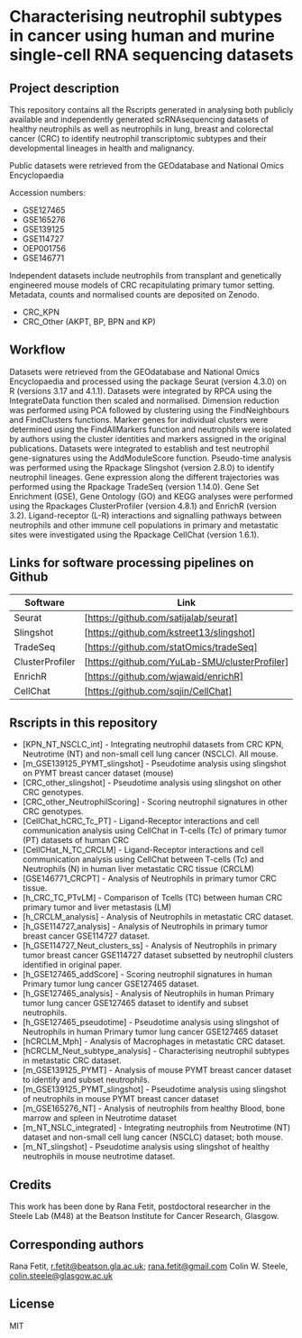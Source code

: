 # Characterising neutrophil subtypes in cancer using human and murine single-cell RNA sequencing datasets

## Project description 

This repository contains all the Rscripts generated in analysing both publicly available and independently generated scRNAsequencing datasets of healthy neutrophils as well as neutrophils in lung, breast and colorectal cancer (CRC) to identify neutrophil transcriptomic subtypes and their developmental lineages in health and malignancy. 

Public datasets were retrieved from the GEOdatabase and National Omics Encyclopaedia

Accession numbers:

- GSE127465
- GSE165276
- GSE139125
- GSE114727
- OEP001756
- GSE146771

Independent datasets include neutrophils from transplant and genetically engineered mouse models of CRC recapitulating primary tumor setting. Metadata, counts and normalised counts are deposited on Zenodo. 

- CRC_KPN
- CRC_Other (AKPT, BP, BPN and KP)

## Workflow
Datasets were retrieved from the GEOdatabase and National Omics Encyclopaedia and processed using the package Seurat (version 4.3.0) on R (versions 3.17 and 4.1.1). Datasets were integrated by RPCA using the IntegrateData function then scaled and normalised. Dimension reduction was performed using PCA followed by clustering using the FindNeighbours and FindClusters functions. Marker genes for individual clusters were determined using the FindAllMarkers function and neutrophils were isolated by authors using the cluster identities and markers assigned in the original publications. Datasets were integrated to establish and test neutrophil gene-signatures using the AddModuleScore function. Pseudo-time analysis was performed using the Rpackage Slingshot (version 2.8.0) to identify neutrophil lineages. Gene expression along the different trajectories was performed using the Rpackage TradeSeq (version 1.14.0). Gene Set Enrichment (GSE), Gene Ontology (GO) and KEGG analyses were performed using the Rpackages ClusterProfiler (version 4.8.1) and EnrichR (version 3.2). Ligand-receptor (L-R) interactions and signalling pathways between neutrophils and other immune cell populations in primary and metastatic sites were investigated using the Rpackage CellChat (version 1.6.1). 

## Links for software processing pipelines on Github

| Software | Link |
| ------ | ------ |
| Seurat | [https://github.com/satijalab/seurat] |
| Slingshot | [https://github.com/kstreet13/slingshot]|
| TradeSeq | [https://github.com/statOmics/tradeSeq] |
| ClusterProfiler | [https://github.com/YuLab-SMU/clusterProfiler]|
| EnrichR | [https://github.com/wjawaid/enrichR] |
| CellChat | [https://github.com/sqjin/CellChat]|

## Rscripts in this repository
- [KPN_NT_NSCLC_int] - Integrating neutrophil datasets from CRC KPN, Neutrotime (NT) and non-small cell lung cancer (NSCLC). All mouse.
- [m_GSE139125_PYMT_slingshot] - Pseudotime analysis using slingshot on PYMT breast cancer dataset (mouse)
- [CRC_other_slingshot] - Pseudotime analysis using slingshot on other CRC genotypes.
- [CRC_other_NeutrophilScoring] - Scoring neutrophil signatures in other CRC genotypes.
- [CellChat_hCRC_Tc_PT] - Ligand-Receptor interactions and cell communication analysis using CellChat in T-cells (Tc) of primary tumor (PT) datasets of human CRC
- [CellCHat_N_TC_CRCLM] - Ligand-Receptor interactions and cell communication analysis using CellChat between T-cells (Tc) and Neutrophils (N) in human liver metastatic CRC tissue (CRCLM)
- [GSE146771_CRCPT] - Analysis of Neutrophils in primary tumor CRC tissue.
- [h_CRC_TC_PTvLM] - Comparison of Tcells (TC) between human CRC primary tumor and liver metastasis (LM)
- [h_CRCLM_analysis] - Analysis of Neutrophils in metastatic CRC dataset.
- [h_GSE114727_analysis] - Analysis of Neutrophils in primary tumor breast cancer GSE114727 dataset.
- [h_GSE114727_Neut_clusters_ss] - Analysis of Neutrophils in primary tumor breast cancer GSE114727 dataset subsetted by neutrophil clusters identified in original paper.
- [h_GSE127465_addScore] - Scoring neutrophil signatures in human Primary tumor lung cancer GSE127465 dataset.
- [h_GSE127465_analysis] - Analysis of Neutrophils in human Primary tumor lung cancer GSE127465 dataset to identify and subset neutrophils.
- [h_GSE127465_pseudotime] - Pseudotime analysis using slingshot of Neutrophils in human Primary tumor lung cancer GSE127465 dataset
- [hCRCLM_Mph] - Analysis of Macrophages in metastatic CRC dataset.
- [hCRCLM_Neut_subtype_analysis] - Characterising neutrophil subtypes in metastatic CRC dataset.
- [m_GSE139125_PYMT] - Analysis of mouse PYMT breast cancer dataset to identify and subset neutrophils.
- [m_GSE139125_PYMT_slingshot] - Pseudotime analysis using slingshot of neutrophils in mouse PYMT breast cancer dataset
- [m_GSE165276_NT] - Analysis of neutrophils from healthy Blood, bone marrow and spleen in Neutrotime dataset
- [m_NT_NSLC_integrated] - Integrating neutrophils from Neutrotime (NT) dataset and non-small cell lung cancer (NSCLC) dataset; both mouse.
- [m_NT_slingshot] - Pseudotime analysis using slingshot of healthy neutrophils in mouse neutrotime dataset.

## Credits

This work has been done by Rana Fetit, postdoctoral researcher in the Steele Lab (M48) at the Beatson Institute for Cancer Research, Glasgow.

## Corresponding authors
Rana Fetit, r.fetit@beatson.gla.ac.uk; rana.fetit@gmail.com
Colin W. Steele, colin.steele@glasgow.ac.uk

## License

MIT


